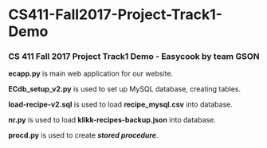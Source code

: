 # CS411-Fall2017-Project-Track1-Demo
### CS 411 Fall 2017 Project Track1 Demo - Easycook by team GSON

__ecapp.py__ is main web application for our website.

__ECdb_setup_v2.py__ is used to set up MySQL database, creating tables.

__load-recipe-v2.sql__ is used to load __recipe_mysql.csv__ into database.

__nr.py__ is used to load __klikk-recipes-backup.json__ into database.

__procd.py__ is used to create __*stored procedure*__.
